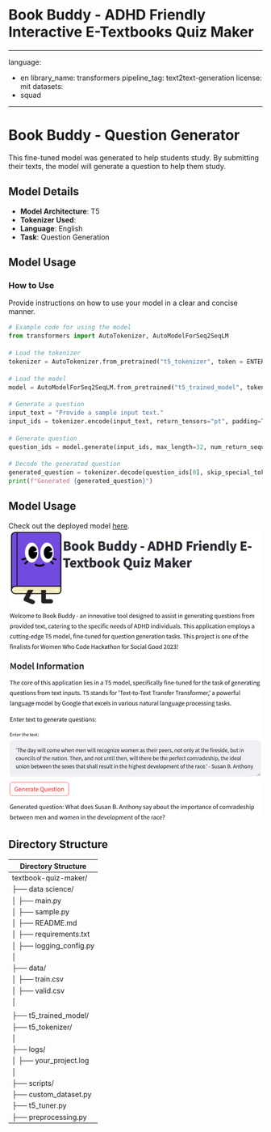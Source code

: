 # Book Buddy - ADHD Friendly Interactive E-Textbooks Quiz Maker

---
language:
- en
library_name: transformers
pipeline_tag: text2text-generation
license: mit
datasets:
- squad
---
# Book Buddy - Question Generator

This fine-tuned model was generated to help students study. 
By submitting their texts, the model will generate a question to help them study.

## Model Details

- **Model Architecture**: T5 
- **Tokenizer Used**: 
- **Language**: English 
- **Task**: Question Generation 

## Model Usage

### How to Use

Provide instructions on how to use your model in a clear and concise manner.

```python
# Example code for using the model
from transformers import AutoTokenizer, AutoModelForSeq2SeqLM

# Load the tokenizer
tokenizer = AutoTokenizer.from_pretrained("t5_tokenizer", token = ENTER_HUGGINGFACE_AUTH_TOKEN)

# Load the model
model = AutoModelForSeq2SeqLM.from_pretrained("t5_trained_model", token = ENTER_HUGGINGFACE_AUTH_TOKEN)

# Generate a question
input_text = "Provide a sample input text."
input_ids = tokenizer.encode(input_text, return_tensors="pt", padding=True, max_length=512, truncation=True)

# Generate question
question_ids = model.generate(input_ids, max_length=32, num_return_sequences=1, num_beams=4)

# Decode the generated question
generated_question = tokenizer.decode(question_ids[0], skip_special_tokens=True)
print(f"Generated {generated_question}")
```

## Model Usage

Check out the deployed model [here](https://huggingface.co/spaces/lillianlakes/book-buddy-question-generator).
![Web Application for Book Buddy - ADHD Friendly E-Textbook Quiz Maker](/data-science/assets/web_application.png)

## Directory Structure

| Directory Structure                     |
|----------------------------------------|
| textbook-quiz-maker/                   |
| ├── data science/                     |
| │   ├── main.py                       |
| │   ├── sample.py                     |
| │   ├── README.md                     |
| │   ├── requirements.txt              |
| │   ├── logging_config.py              |
| │                                    |
| ├── data/                             |
| │   ├── train.csv                     |
| │   ├── valid.csv                     |
| │                                    |
| |                                    |
| ├── t5_trained_model/                |
| ├── t5_tokenizer/                    |
| │                                    |
| ├── logs/                             |
| │   ├── your_project.log               |
| │                                    |
| ├── scripts/                          |
|     ├── custom_dataset.py             |
|     ├── t5_tuner.py                   |
|     ├── preprocessing.py              |

